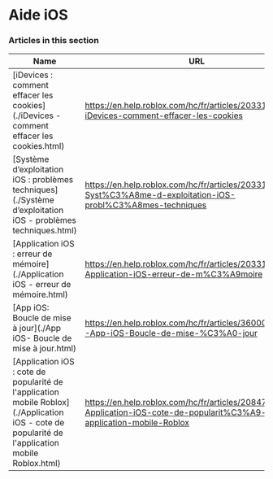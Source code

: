 # Aide iOS  
### Articles in this section
Name|URL
-|-
[iDevices : comment effacer les cookies](./iDevices - comment effacer les cookies.html) |https://en.help.roblox.com/hc/fr/articles/203313530-iDevices-comment-effacer-les-cookies
[Système d’exploitation iOS : problèmes techniques](./Système d’exploitation iOS - problèmes techniques.html) |https://en.help.roblox.com/hc/fr/articles/203313470-Syst%C3%A8me-d-exploitation-iOS-probl%C3%A8mes-techniques
[Application iOS : erreur de mémoire](./Application iOS - erreur de mémoire.html) |https://en.help.roblox.com/hc/fr/articles/203313540-Application-iOS-erreur-de-m%C3%A9moire
[App iOS: Boucle de mise à jour](./App iOS- Boucle de mise à jour.html) |https://en.help.roblox.com/hc/fr/articles/360000361586-App-iOS-Boucle-de-mise-%C3%A0-jour
[Application iOS : cote de popularité de l'application mobile Roblox](./Application iOS - cote de popularité de l'application mobile Roblox.html) |https://en.help.roblox.com/hc/fr/articles/208478126-Application-iOS-cote-de-popularit%C3%A9-de-l-application-mobile-Roblox